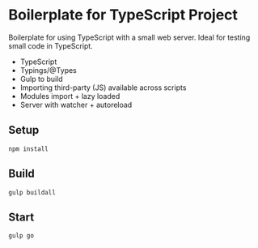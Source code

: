 # Boilerplate for TypeScript Project

Boilerplate for using TypeScript with a small web server. Ideal for testing small code in TypeScript.

- TypeScript
- Typings/@Types
- Gulp to build
- Importing third-party (JS) available across scripts
- Modules import + lazy loaded
- Server with watcher + autoreload

## Setup
```
npm install
```
## Build
```
gulp buildall
```
## Start
```
gulp go
```